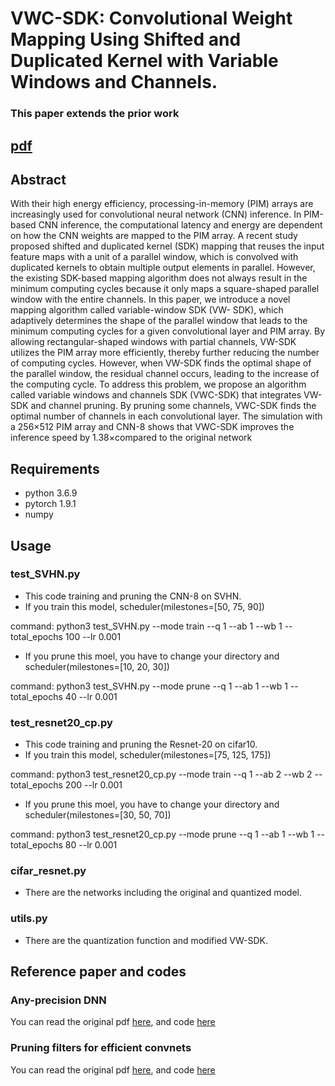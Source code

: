 # VWC-SDK: Convolutional Weight Mapping Using Shifted and Duplicated Kernel with Variable Windows and Channels.
### This paper extends the prior work  
[pdf](https://arxiv.org/abs/2112.11282)
---
## Abstract
With their high energy efficiency, processing-in-memory (PIM) arrays are increasingly used for convolutional neural network (CNN) inference. In PIM-based CNN inference, the computational latency and energy are dependent on how the CNN weights are mapped to the PIM array. A recent study proposed shifted and duplicated kernel (SDK) mapping that reuses the input feature maps with a unit of a parallel window, which is convolved with duplicated kernels to obtain multiple output elements in parallel. However, the existing SDK-based mapping algorithm does not always result in the minimum computing cycles because it only maps a square-shaped parallel window with the entire channels. In this paper, we introduce a novel mapping algorithm called variable-window SDK (VW-
SDK), which adaptively determines the shape of the parallel window that leads to the minimum computing cycles for a given convolutional layer and PIM array. By allowing rectangular-shaped windows with partial channels, VW-SDK utilizes the PIM array more efficiently, thereby further reducing the number of computing cycles. However, when VW-SDK finds the optimal shape of the parallel window, the residual channel occurs, leading to the increase of the computing cycle. To address this problem, we propose an algorithm called variable windows and channels SDK (VWC-SDK) that integrates VW-SDK and channel pruning. By pruning some channels, VWC-SDK finds the optimal number of channels in each convolutional layer. The simulation with a 256×512 PIM array and CNN-8 shows that VWC-SDK improves the inference speed by 1.38×compared to the original network

## Requirements
+ python 3.6.9
+ pytorch 1.9.1
+ numpy

## Usage

### test_SVHN.py
* This code training and pruning the CNN-8 on SVHN.
* If you train this model, scheduler(milestones=[50, 75, 90])

command: python3 test_SVHN.py --mode train --q 1 --ab 1 --wb 1 --total_epochs 100 --lr 0.001

* If you prune this moel, you have to change your directory and scheduler(milestones=[10, 20, 30])

command: python3 test_SVHN.py --mode prune --q 1 --ab 1 --wb 1 --total_epochs 40 --lr 0.001

### test_resnet20_cp.py
* This code training and pruning the Resnet-20 on cifar10.
* If you train this model, scheduler(milestones=[75, 125, 175])

command: python3 test_resnet20_cp.py --mode train --q 1 --ab 2 --wb 2 --total_epochs 200 --lr 0.001

* If you prune this moel, you have to change your directory and scheduler(milestones=[30, 50, 70])

command: python3 test_resnet20_cp.py --mode prune --q 1 --ab 1 --wb 1 --total_epochs 80 --lr 0.001

### cifar_resnet.py
* There are the networks including the original and quantized model.

### utils.py
* There are the quantization function and modified VW-SDK.




## Reference paper and codes
### Any-precision DNN
You can read the original pdf [here](https://arxiv.org/abs/1911.07346), and code [here](https://github.com/SHI-Labs/Any-Precision-DNNs) 

### Pruning filters for efficient convnets
You can read the original pdf [here](https://arxiv.org/pdf/1608.08710.pdf), and code [here](https://github.com/VainF/Torch-Pruning) 
